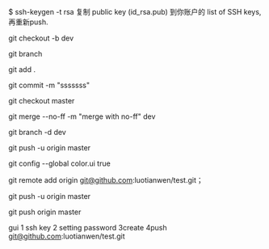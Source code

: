 $ ssh-keygen -t rsa
复制 public key (id_rsa.pub) 到你账户的 list of SSH keys, 再重新push.

git checkout -b dev

 git branch
 
git add .

git commit -m "sssssss"


git checkout master

git merge --no-ff -m "merge with no-ff" dev



git branch -d dev




git push -u origin master




git config --global color.ui true

 git remote add origin git@github.com:luotianwen/test.git；

 git push -u origin master 

 git push origin master 
 
gui
1 ssh key
2 setting password
3create 
4push git@github.com:luotianwen/test.git
